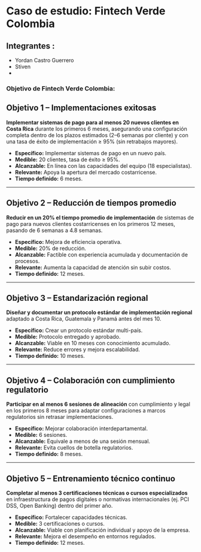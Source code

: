 # Caso de estudio: Fintech Verde Colombia

## Integrantes : 
- Yordan Castro Guerrero
- Stiven
- 
### Objetivo de Fintech Verde Colombia:

## Objetivo 1 – Implementaciones exitosas
**Implementar sistemas de pago para al menos 20 nuevos clientes en Costa Rica** durante los primeros 6 meses, asegurando una configuración completa dentro de los plazos estimados (2–6 semanas por cliente) y con una tasa de éxito de implementación ≥ 95% (sin retrabajos mayores).  

- **Específico:** Implementar sistemas de pago en un nuevo país.  
- **Medible:** 20 clientes, tasa de éxito ≥ 95%.  
- **Alcanzable:** En línea con las capacidades del equipo (18 especialistas).  
- **Relevante:** Apoya la apertura del mercado costarricense.  
- **Tiempo definido:** 6 meses.  

---

## Objetivo 2 – Reducción de tiempos promedio
**Reducir en un 20% el tiempo promedio de implementación** de sistemas de pago para nuevos clientes costarricenses en los primeros 12 meses, pasando de 6 semanas a 4.8 semanas.  

- **Específico:** Mejora de eficiencia operativa.  
- **Medible:** 20% de reducción.  
- **Alcanzable:** Factible con experiencia acumulada y documentación de procesos.  
- **Relevante:** Aumenta la capacidad de atención sin subir costos.  
- **Tiempo definido:** 12 meses.  

---

## Objetivo 3 – Estandarización regional
**Diseñar y documentar un protocolo estándar de implementación regional** adaptado a Costa Rica, Guatemala y Panamá antes del mes 10.  

- **Específico:** Crear un protocolo estándar multi-país.  
- **Medible:** Protocolo entregado y aprobado.  
- **Alcanzable:** Viable en 10 meses con conocimiento acumulado.  
- **Relevante:** Reduce errores y mejora escalabilidad.  
- **Tiempo definido:** 10 meses.  

---

## Objetivo 4 – Colaboración con cumplimiento regulatorio
**Participar en al menos 6 sesiones de alineación** con cumplimiento y legal en los primeros 8 meses para adaptar configuraciones a marcos regulatorios sin retrasar implementaciones.  

- **Específico:** Mejorar colaboración interdepartamental.  
- **Medible:** 6 sesiones.  
- **Alcanzable:** Equivale a menos de una sesión mensual.  
- **Relevante:** Evita cuellos de botella regulatorios.  
- **Tiempo definido:** 8 meses.  

---

## Objetivo 5 – Entrenamiento técnico continuo
**Completar al menos 3 certificaciones técnicas o cursos especializados** en infraestructura de pagos digitales o normativas internacionales (ej. PCI DSS, Open Banking) dentro del primer año.  

- **Específico:** Fortalecer capacidades técnicas.  
- **Medible:** 3 certificaciones o cursos.  
- **Alcanzable:** Viable con planificación individual y apoyo de la empresa.  
- **Relevante:** Mejora el desempeño en entornos regulados.  
- **Tiempo definido:** 12 meses.  
